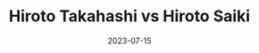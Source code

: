 ---
layout: sports_graphic
title: Hiroto Takahashi vs Hiroto Saiki
description:
img: assets/sports_graphics/takahashi_takahashi.png
tags: [npb, chunichi dragons, hanshin tigers]
date: 2023-07-15
---